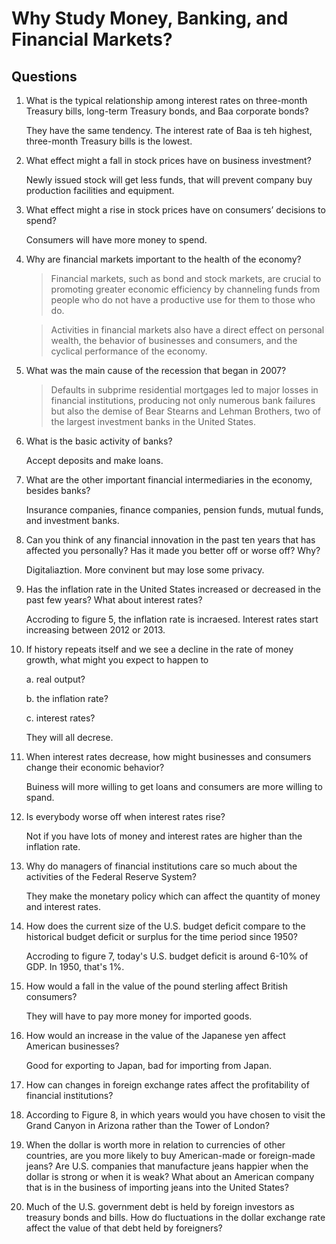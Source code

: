 # Why Study Money, Banking, and Financial Markets?

## Questions

1. What is the typical relationship among interest rates on three-month Treasury bills, long-term Treasury bonds, and Baa corporate bonds?

    They have the same tendency. The interest rate of Baa is teh highest, three-month Treasury bills is the lowest.

2. What effect might a fall in stock prices have on business investment?

    Newly issued stock will get less funds, that will prevent company buy production facilities and equipment.

3. What effect might a rise in stock prices have on consumers’ decisions to spend?

    Consumers will have more money to spend.

4. Why are financial markets important to the health of the economy?

    >Financial markets, such as bond and stock markets, are crucial to promoting greater economic efficiency by channeling funds from people who do not have a productive use for them to those who do. 

    >Activities in financial markets also have a direct effect on personal wealth, the behavior of businesses and consumers, and the cyclical performance of the economy.

5. What was the main cause of the recession that began in 2007?

    >Defaults in subprime residential mortgages led to major losses in financial institutions, producing not only numerous bank failures but also the demise of Bear Stearns and Lehman Brothers, two of the largest investment banks in the United States. 

6. What is the basic activity of banks?

    Accept deposits and make loans.

7. What are the other important financial intermediaries in the economy, besides banks?

    Insurance companies, finance companies, pension funds, mutual funds, and investment banks.

8. Can you think of any financial innovation in the past ten years that has affected you personally? Has it made you better off or worse off? Why?

    Digitaliaztion. More convinent but may lose some privacy.

9. Has the inflation rate in the United States increased or decreased in the past few years? What about interest rates?

    Accroding to figure 5, the inflation rate is incraesed. Interest rates start increasing between 2012 or 2013.

10. If history repeats itself and we see a decline in the rate of money growth, what might you expect to happen to

    a. real output?
    
    b. the inflation rate?

    c. interest rates?

    They will all decrese.

11. When interest rates decrease, how might businesses and consumers change their economic behavior?

    Buiness will more willing to get loans and consumers are more willing to spand.

12. Is everybody worse off when interest rates rise?

    Not if you have lots of money and interest rates are higher than the inflation rate.

13. Why do managers of financial institutions care so much about the activities of the Federal Reserve System?

    They make the monetary policy which can affect the quantity of money and interest rates.

14. How does the current size of the U.S. budget deficit compare to the historical budget deficit or surplus for the time period since 1950?

    Accroding to figure 7, today's U.S. budget deficit is around 6-10% of GDP. In 1950, that's 1%.

15. How would a fall in the value of the pound sterling affect British consumers?

    They will have to pay more money for imported goods.

16. How would an increase in the value of the Japanese yen affect American businesses?

    Good for exporting to Japan, bad for importing from Japan.

17. How can changes in foreign exchange rates affect the profitability of financial institutions?

18. According to Figure 8, in which years would you have chosen to visit the Grand Canyon in Arizona rather than the Tower of London?

19. When the dollar is worth more in relation to currencies of other countries, are you more likely to buy American-made or foreign-made jeans? Are U.S. companies that manufacture jeans happier when the dollar is strong or when it is weak? What about an American company that is in the business of importing jeans into the United States?

20. Much of the U.S. government debt is held by foreign investors as treasury bonds and bills. How do fluctuations in the dollar exchange rate affect the value of that debt held by foreigners?
